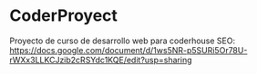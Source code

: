 # CoderProyect
Proyecto de curso de desarrollo web para coderhouse
SEO: https://docs.google.com/document/d/1ws5NR-p5SURi5Or78U-rWXx3LLKCJzib2cRSYdc1KQE/edit?usp=sharing
